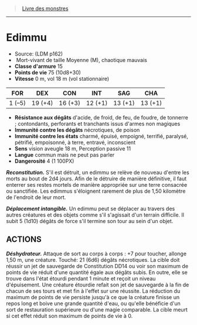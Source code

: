 ﻿> [Livre des monstres](tome_of_beasts.md)

---

# Edimmu

- Source: (LDM p162)
-  Mort-vivant de taille Moyenne (M), chaotique mauvais
- **Classe d'armure** 15
- **Points de vie** 75 (10d8+30)
- **Vitesse** 0 m, vol 18 m (vol stationnaire)

|FOR|DEX|CON|INT|SAG|CHA|
|---|---|---|---|---|---|
|1 (–5)|19 (+4)|16 (+3)|12 (+1)|13 (+1)|13 (+1)|

- **Résistance aux dégâts** d'acide, de froid, de feu, de foudre, de tonnerre ; contondants, perforants et tranchants issus d'armes non magiques
- **Immunité contre les dégâts** nécrotiques, de poison
- **Immunité contre les états** charmé, épuisé, empoigné, terrifié, paralysé, pétrifié, empoisonné, à terre, entravé, inconscient
- **Sens** vision aveugle 18 m, Perception passive 11
- **Langue** commun mais ne peut pas parler
- **Dangerosité** 4 (1 100PX)

**_Reconstitution._** S'il est détruit, un edimmu se relève de nouveau d'entre les morts au bout de 2d4 jours. Afin de le détruire de manière définitive, il faut enterrer ses restes mortels de manière appropriée sur une terre consacrée ou sanctifiée. Les edimmus s'éloignent rarement de plus de 1,50 kilomètre de l'endroit de leur mort.

**_Déplacement intangible._** Un edimmu peut se déplacer au travers des autres créatures et des objets comme s'il s'agissait d'un terrain difficile. Il subit 5 (1d10) dégâts de force s'il termine son tour au sein d'un objet.

## ACTIONS

**_Déshydrateur._** Attaque de sort au corps à corps : +7 pour toucher, allonge 1,50 m, une créature. Touché: 21 (6d6) dégâts nécrotiques. La cible doit réussir un jet de sauvegarde de Constitution DD14 ou voir son maximum de points de vie réduit d'une quantité égale aux dégâts subis. En outre, elle se trouve dans l'état étourdi pendant 1 minute et reçoit un niveau d'épuisement. Une créature étourdie refait son jet de sauvegarde à la fin de chacun de ses tours et met fin à l'effet sur une réussite. La réduction du maximum de points de vie persiste jusqu'à ce que la créature finisse un repos long et boive une grande quantité d'eau, ou qu'elle bénéficie d'un sort de restauration supérieure ou d'une magie comparable. La cible meurt si cet effet réduit son maximum de points de vie à 0.

